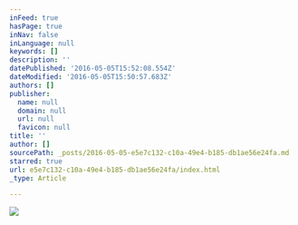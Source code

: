 ```yaml
---
inFeed: true
hasPage: true
inNav: false
inLanguage: null
keywords: []
description: ''
datePublished: '2016-05-05T15:52:08.554Z'
dateModified: '2016-05-05T15:50:57.683Z'
authors: []
publisher:
  name: null
  domain: null
  url: null
  favicon: null
title: ''
author: []
sourcePath: _posts/2016-05-05-e5e7c132-c10a-49e4-b185-db1ae56e24fa.md
starred: true
url: e5e7c132-c10a-49e4-b185-db1ae56e24fa/index.html
_type: Article

---
```

![](https://the-grid-user-content.s3-us-west-2.amazonaws.com/f8581226-bfb9-450f-8fda-3c6cb95ba6fd.png)